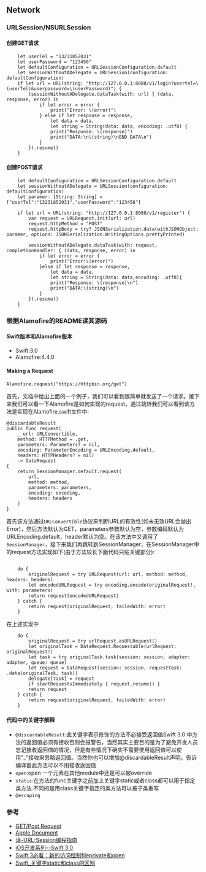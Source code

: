 ## Network

### URLSession/NSURLSession

#### 创建GET请求

```
    let userTel = "13231852031"
    let userPassword = "123456"
    let defaultConfiguration = URLSessionConfiguration.default
    let sessionWithoutADelegate = URLSession(configuration: defaultConfiguration)
    if let url = URL(string: "http://127.0.0.1:8080/v1/login?usertel=\(userTel)&userpassword=\(userPassword)") {
        (sessionWithoutADelegate.dataTask(with: url) { (data, response, error) in
            if let error = error {
                print("Error: \(error)")
            } else if let response = response,
                let data = data,
                let string = String(data: data, encoding: .utf8) {
                print("Response: \(response)")
                print("DATA:\n\(string)\nEND DATA\n")
            }
        }).resume()
    }
```

#### 创建POST请求

```
    let defaultConfiguration = URLSessionConfiguration.default
    let sessionWithoutADelegate = URLSession(configuration: defaultConfiguration)
    let paramer: [String: String] = ["userTel":"13231852031","userPassword":"123456"]
    
    if let url = URL(string: "http://127.0.0.1:8080/v1/register") {
        var request = URLRequest.init(url: url)
        request.httpMethod = "POST"
        request.httpBody = try? JSONSerialization.data(withJSONObject: paramer, options: JSONSerialization.WritingOptions.prettyPrinted)
        
        sessionWithoutADelegate.dataTask(with: request, completionHandler: { (data, response, error) in
            if let error = error {
                print("Error:\(error)")
            }else if let response = response,
                let data = data,
                let string = String(data: data,encoding: .utf8){
                print("Response: \(response)\n")
                print("DATA:\(string)\n")
            }
        }).resume()
    }
```

### 根据Alamofire的README读其源码

#### Swift版本和Alamofire版本

* Swift:3.0
* Alamofire:4.4.0

#### Making a Request

```
Alamofire.request("https://httpbin.org/get")
```

首先，文档中给出上面的一个例子，我们可以看到很简单就发送了一个请求。接下来我们可以看一下Alamofire是如何实现的request，通过跳转我们可以看到该方法是实现在Alamofire.swift文件中:

```
@discardableResult
public func request(
    _ url: URLConvertible,
    method: HTTPMethod = .get,
    parameters: Parameters? = nil,
    encoding: ParameterEncoding = URLEncoding.default,
    headers: HTTPHeaders? = nil)
    -> DataRequest
{
    return SessionManager.default.request(
        url,
        method: method,
        parameters: parameters,
        encoding: encoding,
        headers: headers
    )
}
```

首先该方法通过`URLConvertible`协议来判断URL的有效性(如未无效URL会抛出Error)，然后方法默认为GET，parameters参数默认为空，参数编码默认为URLEncoding.default，header默认为空。在该方法中又调用了`SessionManager`，接下来我们再跳转到SessionManager，在SessionManager中的request方法实现如下(由于方法较长下面代码只贴关键部分):

```

    do {
        originalRequest = try URLRequest(url: url, method: method, headers: headers)
        let encodedURLRequest = try encoding.encode(originalRequest!, with: parameters)
        return request(encodedURLRequest)
    } catch {
        return request(originalRequest, failedWith: error)
    }

```

在上述实现中
```
    do {
        originalRequest = try urlRequest.asURLRequest()
        let originalTask = DataRequest.Requestable(urlRequest: originalRequest!)
        let task = try originalTask.task(session: session, adapter: adapter, queue: queue)
        let request = DataRequest(session: session, requestTask: .data(originalTask, task))
        delegate[task] = request
        if startRequestsImmediately { request.resume() }
        return request
    } catch {
        return request(originalRequest, failedWith: error)
    }
```









#### 代码中的关键字解释
* `@discardableResult`:此关键字表示修饰的方法不必接受返回值Swift 3.0 中方法的返回值必须有接收否则会报警告，当然其实主要目的是为了避免开发人员忘记接收返回值的情况，但是有些情况下确实不需要使用返回值可以使用"_"接收来忽略返回值。当然你也可以增加@discardableResult声明，告诉编译器此方法可以不用接收返回值
* `open`:open 一个元素在其他module中还是可以被override
* `static`:在方法的func关键字之前加上关键字static或者class都可以用于指定类方法.不同的是用class关键字指定的类方法可以被子类重写
* `@escaping`



### 参考
* [GET/Post Request](http://ios.jobbole.com/85378/)
* [Apple Document](https://developer.apple.com/library/content/documentation/Cocoa/Conceptual/URLLoadingSystem/CookiesandCustomProtocols/CookiesandCustomProtocols.html#//apple_ref/doc/uid/10000165i-CH10-SW3)
* [译-URL-Session编程指南](http://www.wenghengcong.com/2016/09/%E8%AF%91-URL-Session%E7%BC%96%E7%A8%8B%E6%8C%87%E5%8D%97/)
* [iOS开发系列--Swift 3.0](http://www.cnblogs.com/kenshincui/p/5594951.html)
* [Swift 3必看：新的访问控制fileprivate和open](http://www.jianshu.com/p/604305a61e57)
* [Swift_关键字static和class的区别](http://www.jianshu.com/p/a9c9e7313438)